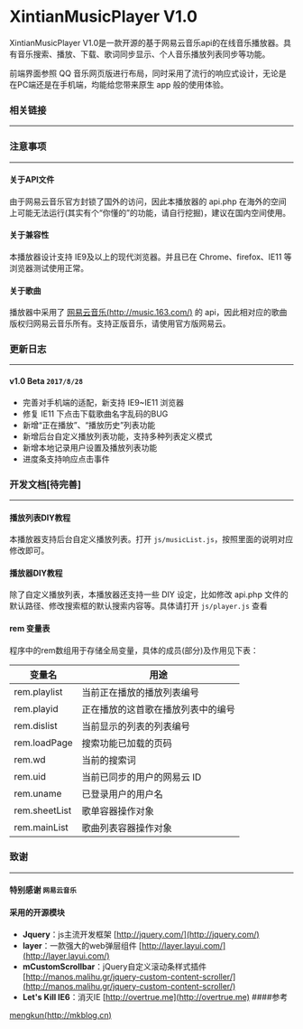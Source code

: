 ﻿ XintianMusicPlayer V1.0
========
 ﻿XintianMusicPlayer V1.0是一款开源的基于网易云音乐api的在线音乐播放器。具有音乐搜索、播放、下载、歌词同步显示、个人音乐播放列表同步等功能。

前端界面参照 QQ 音乐网页版进行布局，同时采用了流行的响应式设计，无论是在PC端还是在手机端，均能给您带来原生 app 般的使用体验。

### 相关链接
-----


### 注意事项
-----
#### 关于API文件
由于网易云音乐官方封锁了国外的访问，因此本播放器的 api.php 在海外的空间上可能无法运行(其实有个“你懂的”的功能，请自行挖掘)，建议在国内空间使用。

#### 关于兼容性
本播放器设计支持 IE9及以上的现代浏览器。并且已在 Chrome、firefox、IE11 等浏览器测试使用正常。



#### 关于歌曲
播放器中采用了 [网易云音乐(http://music.163.com/)](http://music.163.com/) 的 api，因此相对应的歌曲版权归网易云音乐所有。支持正版音乐，请使用官方版网易云。


### 更新日志
-----
#### v1.0 Beta `2017/8/28`

- 完善对手机端的适配，新支持 IE9~IE11 浏览器
- 修复 IE11 下点击下载歌曲名字乱码的BUG
- 新增“正在播放”、“播放历史”列表功能
- 新增后台自定义播放列表功能，支持多种列表定义模式
- 新增本地记录用户设置及播放列表功能
- 进度条支持响应点击事件



### 开发文档[待完善]
-----
#### 播放列表DIY教程
本播放器支持后台自定义播放列表。打开 `js/musicList.js`，按照里面的说明对应修改即可。

#### 播放器DIY教程
除了自定义播放列表，本播放器还支持一些 DIY 设定，比如修改 api.php 文件的默认路径、修改搜索框的默认搜索内容等。具体请打开 `js/player.js` 查看

#### rem 变量表
程序中的rem数组用于存储全局变量，具体的成员(部分)及作用见下表：

| 变量名           | 用途                |
| ------------- | ----------------- |
| rem.playlist  | 当前正在播放的播放列表编号     |
| rem.playid    | 正在播放的这首歌在播放列表中的编号 |
| rem.dislist   | 当前显示的列表的列表编号      |
| rem.loadPage  | 搜索功能已加载的页码        |
| rem.wd        | 当前的搜索词            |
| rem.uid       | 当前已同步的用户的网易云 ID   |
| rem.uname     | 已登录用户的用户名         |
| rem.sheetList | 歌单容器操作对象          |
| rem.mainList  | 歌曲列表容器操作对象        |

### 致谢
-----
#### 特别感谢 `网易云音乐`

#### 采用的开源模块
- **Jquery**：js主流开发框架 [http://jquery.com/](http://jquery.com/)
- **layer**：一款强大的web弹层组件 [http://layer.layui.com/](http://layer.layui.com/)
- **mCustomScrollbar**：jQuery自定义滚动条样式插件 [http://manos.malihu.gr/jquery-custom-content-scroller/](http://manos.malihu.gr/jquery-custom-content-scroller/)
- **Let's Kill IE6**：消灭IE [http://overtrue.me](http://overtrue.me)
####参考

 [mengkun(http://mkblog.cn)](http://mkblog.cn) 
